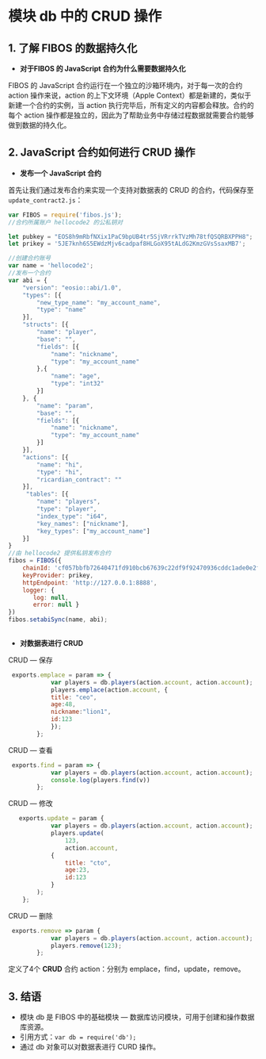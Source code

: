 # 模块 db 中的 CRUD 操作

## 1. 了解 FIBOS 的数据持久化

* **对于FIBOS 的 JavaScript 合约为什么需要数据持久化**

FIBOS  的 JavaScript 合约运行在一个独立的沙箱环境内，对于每一次的合约 action 操作来说，action 的上下文环境（Apple Context）都是新建的，类似于新建一个合约的实例，当 action 执行完毕后，所有定义的内容都会释放。合约的每个 action 操作都是独立的，因此为了帮助业务中存储过程数据就需要合约能够做到数据的持久化。



## 2.  JavaScript 合约如何进行 CRUD 操作

* **发布一个 JavaScript 合约**

首先让我们通过发布合约来实现一个支持对数据表的 CRUD 的合约，代码保存至`update_contract2.js`：

~~~js
var	FIBOS = require('fibos.js');
//合约所属账户 hellocode2	的公私钥对

let	pubkey = "EOS8h9mRbfNXix1PaC9bpUB4tr5SjVRrrkTVzMh78tfQSQRBXPPH8";
let	prikey = '5JE7knh6S5EWdzMjv6cadpaf8HLGoX95tALdG2KmzGVsSsaxMB7';

//创建合约账号
var	name = 'hellocode2';
//发布一个合约
var abi = {
    "version": "eosio::abi/1.0",
    "types": [{
	    "new_type_name": "my_account_name",
	    "type": "name"
	}],
    "structs": [{
		"name": "player",
		"base": "",
		"fields": [{
			"name":	"nickname",
			"type":	"my_account_name"
		},{
			"name":	"age",
			"type":	"int32"
		}]
	}, {
		"name": "param",
		"base": "",
		"fields": [{
			"name": "nickname",
			"type": "my_account_name"
		}]
	}],
    "actions": [{
        "name": "hi",
        "type": "hi",
        "ricardian_contract": ""
    }],
     "tables": [{
        "name": "players",
        "type": "player",
        "index_type": "i64",
        "key_names": ["nickname"],
        "key_types": ["my_account_name"]
    }]
}
//由 hellocode2 提供私钥发布合约
fibos = FIBOS({
    chainId: 'cf057bbfb72640471fd910bcb67639c22df9f92470936cddc1ade0e2f2e7dc4f',
    keyProvider: prikey,
    httpEndpoint: 'http://127.0.0.1:8888',
    logger: {
       log: null,
       error: null }
})
fibos.setabiSync(name, abi);
                
~~~



* **对数据表进行 CRUD**

CRUD — 保存

~~~js
 exports.emplace = param => {
            var players = db.players(action.account, action.account);
            players.emplace(action.account, { 
            title: "ceo",
            age:48, 
            nickname:"lion1",
            id:123
            });
        };
~~~



CRUD — 查看

~~~js
 exports.find = param => {
            var players = db.players(action.account, action.account);
            console.log(players.find(v))
        };
~~~



CRUD — 修改

~~~js
   exports.update = param {
            var players = db.players(action.account, action.account);
            players.update(
                123, 
                action.account, 
            { 
                title: "cto", 
                age:23, 
                id:123 
            }
        );
    };
~~~



CRUD — 删除

~~~js
 exports.remove => param {
            var players = db.players(action.account, action.account);
            players.remove(123);
        };
~~~

定义了4个 **CRUD** 合约 action：分别为 emplace，find，update，remove。

## 3. 结语

* 模块 db 是 FIBOS 中的基础模块 — 数据库访问模块，可用于创建和操作数据库资源。
* 引用方式：`var db = require('db');`
* 通过 db 对象可以对数据表进行 CURD 操作。